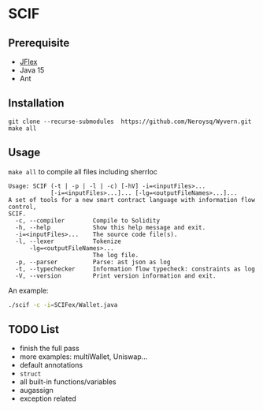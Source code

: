 # SCIF

## Prerequisite

* [JFlex](https://jflex.de/)
* Java 15
* Ant

## Installation
```console
git clone --recurse-submodules  https://github.com/Neroysq/Wyvern.git
make all
```

## Usage
`make all` to compile all files including sherrloc

```console
Usage: SCIF (-t | -p | -l | -c) [-hV] -i=<inputFiles>...
            [-i=<inputFiles>...]... [-lg=<outputFileNames>...]...
A set of tools for a new smart contract language with information flow control,
SCIF.
  -c, --compiler        Compile to Solidity
  -h, --help            Show this help message and exit.
  -i=<inputFiles>...    The source code file(s).
  -l, --lexer           Tokenize
      -lg=<outputFileNames>...
                        The log file.
  -p, --parser          Parse: ast json as log
  -t, --typechecker     Information flow typecheck: constraints as log
  -V, --version         Print version information and exit.
```

An example:

```bash
./scif -c -i=SCIFex/Wallet.java
```

## TODO List
* finish the full pass
* more examples: multiWallet, Uniswap...
* default annotations
* `struct`
* all built-in functions/variables 
* augassign 
* exception related
